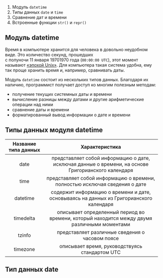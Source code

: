 
1. Модуль `datetime`
2. Типы данных `date` и `time`
3. Сравнение дат и времени
4. Встроенные функции `str()` и `repr()`

## Модуль datetime

Время в компьютере хранится для человека в довольно неудобном виде. Это количество секунд, прошедших с полуночи 11 января 19701970 года (`00:00:00 UTC`), этот момент называют [«эпохой Unix»](https://ru.wikipedia.org/wiki/Unix-%D0%B2%D1%80%D0%B5%D0%BC%D1%8F#:~:text=Unix%2D%D0%B2%D1%80%D0%B5%D0%BC%D1%8F%20(%D0%B0%D0%BD%D0%B3%D0%BB.,Unix%20Epoch).). Для компьютера такая система удобна, ему так проще хранить время и, например, сравнивать даты.

Модуль `datetime` состоит из нескольких типов данных. Благодаря их наличию, программист получает доступ ко многим полезным методам:

- получение текущих системных даты и времени
- вычисление разницы между датами и другие арифметические операции над ними
- сравнение даты и времени
- форматированный вывод информации о дате и времени

## Типы данных модуля datetime

| **Название типа данных** |                                         **Характеристика**                                          |
| :----------------------: | :-------------------------------------------------------------------------------------------------: |
|           date           | представляет собой информацию о дате, исключая данные о времени, на основе Григорианского календаря |
|           time           |             представляет собой информацию о времени, полностью исключая сведения о дате             |
|         datetime         |       содержит информацию о времени и дате, основываясь на данных из Григорианского календаря       |
|        timedelta         |    описывает определенный период во времени, который находится между двумя различными моментами     |
|          tzinfo          |                           представляет различные сведения о часовом поясе                           |
|         timezone         |                           описывает время, руководствуясь стандартом UTC                            |

## Тип данных date
